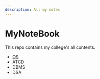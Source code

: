 ```yaml
---
description: All my notes
---
```


# MyNoteBook

This repo contains my college's all contents.

* [OS](https://app.gitbook.com/s/eIYcGX9Wo81bwTSsTa84/)
* ATCD
* DBMS
* DSA
